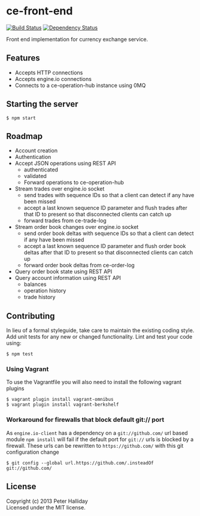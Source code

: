 ce-front-end
============

[![Build Status](https://travis-ci.org/pghalliday/ce-front-end.png?branch=master)](https://travis-ci.org/pghalliday/ce-front-end)
[![Dependency Status](https://gemnasium.com/pghalliday/ce-front-end.png)](https://gemnasium.com/pghalliday/ce-front-end)

Front end implementation for currency exchange service.

## Features

- Accepts HTTP connections
- Accepts engine.io connections
- Connects to a ce-operation-hub instance using 0MQ

## Starting the server

```
$ npm start
```

## Roadmap

- Account creation
- Authentication
- Accept JSON operations using REST API
  - authenticated
  - validated
  - Forward operations to ce-operation-hub
- Stream trades over engine.io socket
  - send trades with sequence IDs so that a client can detect if any have been missed
  - accept a last known sequence ID parameter and flush trades after that ID to present so that disconnected clients can catch up
  - forward trades from ce-trade-log
- Stream order book changes over engine.io socket
  - send order book deltas with sequence IDs so that a client can detect if any have been missed
  - accept a last known sequence ID parameter and flush order book deltas after that ID to present so that disconnected clients can catch up
  - forward order book deltas from ce-order-log
- Query order book state using REST API
- Query account information using REST API
  - balances
  - operation history
  - trade history

## Contributing
In lieu of a formal styleguide, take care to maintain the existing coding style. Add unit tests for any new or changed functionality. Lint and test your code using: 

```
$ npm test
```

### Using Vagrant
To use the Vagrantfile you will also need to install the following vagrant plugins

```
$ vagrant plugin install vagrant-omnibus
$ vagrant plugin install vagrant-berkshelf
```

### Workaround for firewalls that block default git:// port
As `engine.io-client` has a dependency on a `git://github.com/` url based module `npm install` will fail if the default port for `git://` urls is blocked by a firewall. These urls can be rewritten to `https://github.com/` with this git configuration change

```
$ git config --global url.https://github.com/.insteadOf git://github.com/
```

## License
Copyright (c) 2013 Peter Halliday  
Licensed under the MIT license.
